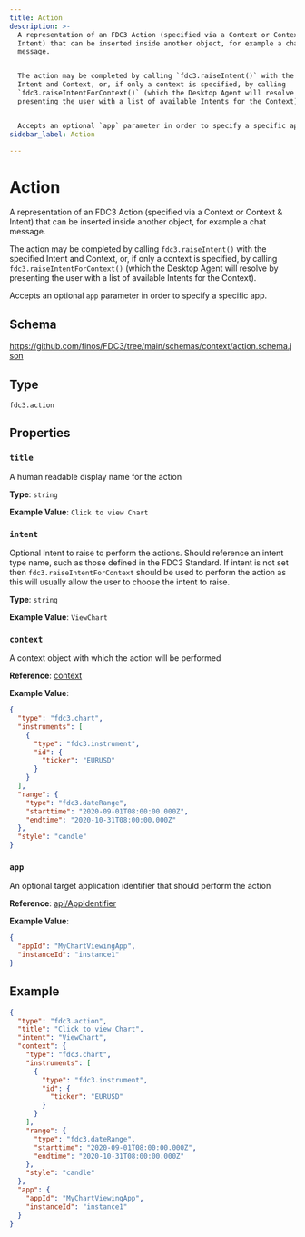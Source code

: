 ```yaml
---
title: Action
description: >-
  A representation of an FDC3 Action (specified via a Context or Context &
  Intent) that can be inserted inside another object, for example a chat
  message.


  The action may be completed by calling `fdc3.raiseIntent()` with the specified
  Intent and Context, or, if only a context is specified, by calling
  `fdc3.raiseIntentForContext()` (which the Desktop Agent will resolve by
  presenting the user with a list of available Intents for the Context).


  Accepts an optional `app` parameter in order to specify a specific app.
sidebar_label: Action

---
```


# Action

A representation of an FDC3 Action (specified via a Context or Context & Intent) that can be inserted inside another object, for example a chat message.

The action may be completed by calling `fdc3.raiseIntent()` with the specified Intent and Context, or, if only a context is specified, by calling `fdc3.raiseIntentForContext()` (which the Desktop Agent will resolve by presenting the user with a list of available Intents for the Context).

Accepts an optional `app` parameter in order to specify a specific app.

## Schema

<https://github.com/finos/FDC3/tree/main/schemas/context/action.schema.json>

## Type

`fdc3.action`

## Properties

### `title`

A human readable display name for the action

**Type**: `string`


**Example Value**: 
`Click to view Chart`

### `intent`

Optional Intent to raise to perform the actions. Should reference an intent type name, such as those defined in the FDC3 Standard. If intent is not set then `fdc3.raiseIntentForContext` should be used to perform the action as this will usually allow the user to choose the intent to raise.

**Type**: `string`


**Example Value**: 
`ViewChart`

### `context`

A context object with which the action will be performed

**Reference**: [context](../context)


**Example Value**: 
```json
{
  "type": "fdc3.chart",
  "instruments": [
    {
      "type": "fdc3.instrument",
      "id": {
        "ticker": "EURUSD"
      }
    }
  ],
  "range": {
    "type": "fdc3.dateRange",
    "starttime": "2020-09-01T08:00:00.000Z",
    "endtime": "2020-10-31T08:00:00.000Z"
  },
  "style": "candle"
}
```

### `app`

An optional target application identifier that should perform the action

**Reference**: [api/AppIdentifier](../../../api/schemas/AppIdentifier)




**Example Value**: 
```json
{
  "appId": "MyChartViewingApp",
  "instanceId": "instance1"
}
```

## Example

```json
{
  "type": "fdc3.action",
  "title": "Click to view Chart",
  "intent": "ViewChart",
  "context": {
    "type": "fdc3.chart",
    "instruments": [
      {
        "type": "fdc3.instrument",
        "id": {
          "ticker": "EURUSD"
        }
      }
    ],
    "range": {
      "type": "fdc3.dateRange",
      "starttime": "2020-09-01T08:00:00.000Z",
      "endtime": "2020-10-31T08:00:00.000Z"
    },
    "style": "candle"
  },
  "app": {
    "appId": "MyChartViewingApp",
    "instanceId": "instance1"
  }
}
```

